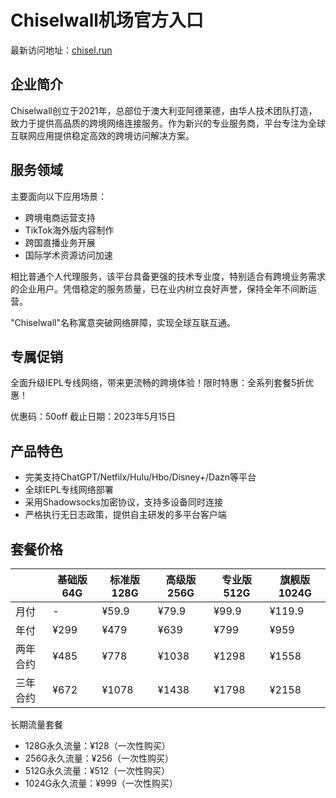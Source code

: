 # Chiselwall机场官方入口

最新访问地址：[chisel.run](https://url.gogogomiao.one/QYTN)

## 企业简介

Chiselwall创立于2021年，总部位于澳大利亚阿德莱德，由华人技术团队打造，致力于提供高品质的跨境网络连接服务。作为新兴的专业服务商，平台专注为全球互联网应用提供稳定高效的跨境访问解决方案。

## 服务领域

主要面向以下应用场景：
- 跨境电商运营支持
- TikTok海外版内容制作
- 跨国直播业务开展
- 国际学术资源访问加速

相比普通个人代理服务，该平台具备更强的技术专业度，特别适合有跨境业务需求的企业用户。凭借稳定的服务质量，已在业内树立良好声誉，保持全年不间断运营。

"Chiselwall"名称寓意突破网络屏障，实现全球互联互通。

## 专属促销

全面升级IEPL专线网络，带来更流畅的跨境体验！限时特惠：全系列套餐5折优惠！

优惠码：50off
截止日期：2023年5月15日

## 产品特色

* 完美支持ChatGPT/Netfilx/Hulu/Hbo/Disney+/Dazn等平台
* 全球IEPL专线网络部署
* 采用Shadowsocks加密协议，支持多设备同时连接
* 严格执行无日志政策，提供自主研发的多平台客户端

## 套餐价格

||基础版64G|标准版128G|高级版256G|专业版512G|旗舰版1024G|
|---|---|---|---|---|---|
|月付|-|¥59.9|¥79.9|¥99.9|¥119.9|
|年付|¥299|¥479|¥639|¥799|¥959|
|两年合约|¥485|¥778|¥1038|¥1298|¥1558|
|三年合约|¥672|¥1078|¥1438|¥1798|¥2158|

长期流量套餐

* 128G永久流量：¥128（一次性购买）
* 256G永久流量：¥256（一次性购买）
* 512G永久流量：¥512（一次性购买）
* 1024G永久流量：¥999（一次性购买）